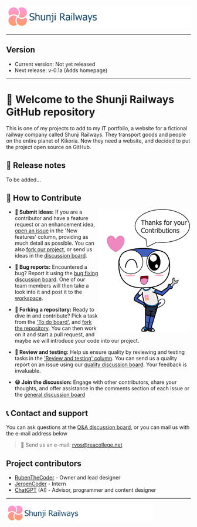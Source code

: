 <img src="https://github.com/RubenTheCoder/Shunji-Railways-GitHub/blob/github/.github/images/Banner%202-small.png">

---

## Version
- Current version: Not yet released
- Next release: v-0.1a (Adds homepage)

---

# 🙂 Welcome to the Shunji Railways GitHub repository
This is one of my projects to add to my IT portfolio, a website for a fictional railway company called Shunji Railways.
They transport goods and people on the entire planet of Kikoria. Now they need a website, and decided to put the project open source on GitHub.



## 🚀 Release notes
To be added...



## 🔨 How to Contribute

<img align="right" width="50%" src="https://github.com/RubenTheCoder/Shunji-Railways-GitHub/blob/github/.github/images/Thanks%20for%20Contributions%20Amesuki.png">

- **📨 Submit ideas:** If you are a contributor and have a feature request or an enhancement idea, [open an issue](https://github.com/users/RubenTheCoder/projects/4) in the 'New features' column, providing as much detail as possible. You can also [fork our project](https://github.com/RubenTheCoder/Shunji-Railways-GitHub/fork), or send us ideas in the [discussion board](https://github.com/RubenTheCoder/Shunji-Railways-GitHub/discussions/categories/ideas).

- **🔎 Bug reports:** Encountered a bug? Report it using the [bug fixing discussion board](https://github.com/RubenTheCoder/Shunji-Railways-GitHub/discussions/categories/bug-fixing). One of our team members will then take a look into it and post it to the [workspace](https://github.com/users/RubenTheCoder/projects/4).

- **🍴 Forking a repository:** Ready to dive in and contribute? Pick a task from the ['To do board'](https://github.com/users/RubenTheCoder/projects/4), and [fork the repository](https://github.com/RubenTheCoder/Shunji-Railways-GitHub/fork). You can then work on it and start a pull request, and maybe we will introduce your code into our project.

- **🧪 Review and testing:** Help us ensure quality by reviewing and testing tasks in the ['Review and testing' column](https://github.com/users/RubenTheCoder/projects/4). You can send us a quality report on an issue using our [quality discussion board](https://github.com/RubenTheCoder/Shunji-Railways-GitHub/discussions/categories/quality-reports). Your feedback is invaluable.

- **😃 Join the discussion:** Engage with other contributors, share your thoughts, and offer assistance in the comments section of each issue or the [general discussion board](https://github.com/RubenTheCoder/Shunji-Railways-GitHub/discussions/categories/general)



## 📞 Contact and support
You can ask questions at the [Q&A discussion board](https://github.com/RubenTheCoder/Shunji-Railways-GitHub/discussions/categories/q-a), or you can mail us with the e-mail address below
> 📧 Send us an e-mail: rvos@reacollege.net


## Project contributors
- [RubenTheCoder](https://github.com/RubenTheCoder) - Owner and lead designer
- [JeroenCoder](https://github.com/JeroenCoder) - Intern
- [ChatGPT](https://chat.openai.com/) (AI) - Advisor, programmer and content designer

---

<img height="50px" src="https://github.com/RubenTheCoder/Shunji-Railways-GitHub/blob/github/.github/images/Banner%202-small.png">
